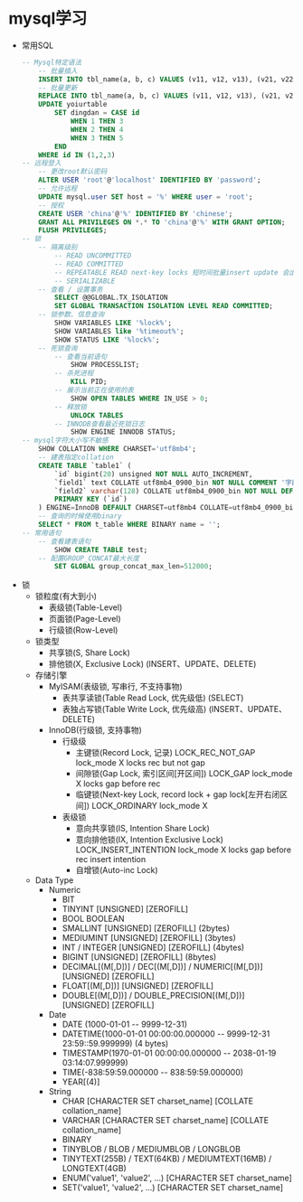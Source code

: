 # mysql学习
- 常用SQL
    ```sql
    -- Mysql特定语法
        -- 批量插入
        INSERT INTO tbl_name(a, b, c) VALUES (v11, v12, v13), (v21, v22, v23), (v31, v32, v33);
        -- 批量更新
        REPLACE INTO tbl_name(a, b, c) VALUES (v11, v12, v13), (v21, v22, v23), (v31, v32, v33);
        UPDATE yoiurtable
            SET dingdan = CASE id 
                WHEN 1 THEN 3 
                WHEN 2 THEN 4 
                WHEN 3 THEN 5 
            END
        WHERE id IN (1,2,3)
    -- 远程登入
        -- 更改root默认密码
        ALTER USER 'root'@'localhost' IDENTIFIED BY 'password';
        -- 允许远程
        UPDATE mysql.user SET host = '%' WHERE user = 'root'; 
        -- 授权
        CREATE USER 'china'@'%' IDENTIFIED BY 'chinese';
        GRANT ALL PRIVILEGES ON *.* TO 'china'@'%' WITH GRANT OPTION;
        FLUSH PRIVILEGES;
    -- 锁
        -- 隔离级别
            -- READ UNCOMMITTED
            -- READ COMMITTED
            -- REPEATABLE READ next-key locks 短时间批量insert update 会出现死锁, 可降级为READ COMMITTED
            -- SERIALIZABLE
        -- 查看 / 设置事务
            SELECT @@GLOBAL.TX_ISOLATION
            SET GLOBAL TRANSACTION ISOLATION LEVEL READ COMMITTED;
        -- 锁参数、信息查询
            SHOW VARIABLES LIKE '%lock%';
            SHOW VARIABLES like '%timeout%';
            SHOW STATUS LIKE '%lock%';
        -- 死锁查询
            -- 查看当前语句
                SHOW PROCESSLIST;
            -- 杀死进程
                KILL PID;
            -- 展示当前正在使用的表
                SHOW OPEN TABLES WHERE IN_USE > 0;
            -- 释放锁
                UNLOCK TABLES
            -- INNODB查看最近死锁日志
                SHOW ENGINE INNODB STATUS;
    -- mysql字符大小写不敏感
        SHOW COLLATION WHERE CHARSET='utf8mb4';
        -- 建表指定collation
        CREATE TABLE `table1` (
            `id` bigint(20) unsigned NOT NULL AUTO_INCREMENT,
            `field1` text COLLATE utf8mb4_0900_bin NOT NULL COMMENT '字段1',
            `field2` varchar(128) COLLATE utf8mb4_0900_bin NOT NULL DEFAULT '' COMMENT '字段2',
            PRIMARY KEY (`id`)
        ) ENGINE=InnoDB DEFAULT CHARSET=utf8mb4 COLLATE=utf8mb4_0900_bin;
        -- 查询的时候使用binary
        SELECT * FROM t_table WHERE BINARY name = '';
    -- 常用语句
        -- 查看建表语句
            SHOW CREATE TABLE test;
        -- 配置GROUP_CONCAT最大长度
            SET GLOBAL group_concat_max_len=512000;
    ```
- 锁
    - 锁粒度(有大到小)
        - 表级锁(Table-Level)
        - 页面锁(Page-Level)
        - 行级锁(Row-Level)
    - 锁类型
        - 共享锁(S, Share Lock)
        - 排他锁(X, Exclusive Lock) (INSERT、UPDATE、DELETE)
    - 存储引擎
        - MyISAM(表级锁, 写串行, 不支持事物)
            - 表共享读锁(Table Read Lock, 优先级低) (SELECT)
            - 表独占写锁(Table Write Lock, 优先级高) (INSERT、UPDATE、DELETE)
        - InnoDB(行级锁, 支持事物)
            - 行级级
                - 主键锁(Record Lock, 记录) LOCK_REC_NOT_GAP lock_mode X locks rec but not gap 
                - 间隙锁(Gap Lock, 索引区间[开区间])  LOCK_GAP lock_mode X locks gap before rec
                - 临键锁(Next-key Lock, record lock + gap lock[左开右闭区间]) LOCK_ORDINARY lock_mode X
            - 表级锁
                - 意向共享锁(IS, Intention Share Lock)
                - 意向排他锁(IX, Intention Exclusive Lock) LOCK_INSERT_INTENTION lock_mode X locks gap before rec insert intention
                - 自增锁(Auto-inc Lock)
  - Data Type
    - Numeric
        - BIT
        - TINYINT [UNSIGNED] [ZEROFILL]
        - BOOL BOOLEAN
        - SMALLINT [UNSIGNED] [ZEROFILL] (2bytes)
        - MEDIUMINT [UNSIGNED] [ZEROFILL] (3bytes)
        - INT / INTEGER [UNSIGNED] [ZEROFILL] (4bytes)
        - BIGINT [UNSIGNED] [ZEROFILL] (8bytes)
        - DECIMAL[(M[,D])] / DEC[(M[,D])] / NUMERIC[(M[,D])] [UNSIGNED] [ZEROFILL]
        - FLOAT[(M[,D])] [UNSIGNED] [ZEROFILL]
        - DOUBLE[(M[,D])] / DOUBLE_PRECISION[(M[,D])] [UNSIGNED] [ZEROFILL]
    - Date
        - DATE (1000-01-01 -- 9999-12-31)
        - DATETIME(1000-01-01 00:00:00.000000 -- 9999-12-31 23:59::59.999999) (4 bytes)
        - TIMESTAMP(1970-01-01 00:00:00.000000 -- 2038-01-19 03:14:07.999999)
        - TIME(-838:59:59.000000 -- 838:59:59.000000)
        - YEAR[(4)]
    - String
        - CHAR [CHARACTER SET charset_name] [COLLATE collation_name]
        - VARCHAR [CHARACTER SET charset_name] [COLLATE collation_name]
        - BINARY
        - TINYBLOB / BLOB / MEDIUMBLOB / LONGBLOB
        - TINYTEXT(255B) / TEXT(64KB) / MEDIUMTEXT(16MB) / LONGTEXT(4GB)
        - ENUM('value1', 'value2', ...) [CHARACTER SET charset_name]
        - SET('value1', 'value2', ...) [CHARACTER SET charset_name]
